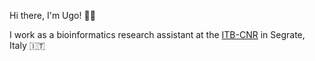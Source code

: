 Hi there, I'm Ugo! 👋🏻

I work as a bioinformatics research assistant at the [ITB-CNR](https://www.itb.cnr.it/en/home-en/) in Segrate, Italy 🇮🇹

<!--
**ugoiannacchero/ugoiannacchero** is a ✨ _special_ ✨ repository because its `README.md` (this file) appears on your GitHub profile.

Here are some ideas to get you started:

- 🔭 I’m currently working on ...
- 🌱 I’m currently learning ...
- 👯 I’m looking to collaborate on ...
- 🤔 I’m looking for help with ...
- 💬 Ask me about ...
- 📫 How to reach me: ...
- 😄 Pronouns: ...
- ⚡ Fun fact: ...
-->
